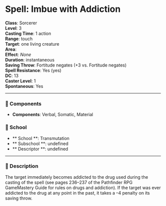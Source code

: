 
# Spell: Imbue with Addiction
**Class**: Sorcerer  
**Level**: 3  
**Casting Time**: 1 action  
**Range**: touch  
**Target**: one living creature  
**Area**:   
**Effect**: _None_  
**Duration**: instantaneous  
**Saving Throw**: Fortitude negates (+3 vs. Fortitude negates)  
**Spell Resistance**: Yes (yes)  
**DC**: 13  
**Caster Level**: 1  
**Spontaneous**: Yes

---

### 🔮 Components
- **Components**: Verbal, Somatic, Material

### 🏫 School
- ** School **: Transmutation
- ** Subschool **: undefined
- ** Descriptor **: undefined
---

### 📜 Description
The target immediately becomes addicted to the drug used during the casting of the spell (see pages 236–237 of the Pathfinder RPG GameMastery Guide for rules on drugs and addiction). If the target was ever addicted to the drug at any point in the past, it takes a –4 penalty on its saving throw.
